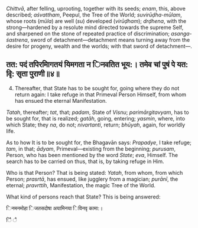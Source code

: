 *Chittvā*, after felling, uprooting, together with its seeds; *enam*, this, above described; *aśvattham*, Peepul, the Tree of the World; *suvirūḍha-mūlam*, whose roots (*mūla*) are well (*su*) developed (*virūḍham*); *drḍhena*, with the strong—hardened by a resolute mind directed towards the supreme Self, and sharpened on the stone of repeated practice of discrimination; *asanga-śastrena*, sword of detachment—detachment means turning away from the desire for progeny, wealth and the worlds; with that sword of detachment—.

## तत: पदं तपिरमािगतयं यिमगता न िनवतित भूय:। तमेव चां पुषं पे यत: वृि: सृता पुराणी॥४॥

4. Thereafter, that State has to be sought for, going where they do not return again: I take refuge in that Primeval Person Himself, from whom has ensued the eternal Manifestation.

*Tatah*, thereafter; *tat*, that; *padam*, State of *Visnu*; *parimārgitavyam*, has to be sought for, that is realized; *gatāh*, going, entering; *yasmin*, where, into which State; they *na*, do not; *nivartanti*, return; *bhūyah*, again, for worldly life.

As to how It is to be sought for, the Bhagavān says: *Prapadye*, I take refuge; *tam*, in that; *ādyam*, Primeval—existing from the beginning; *purusam*, Person, who has been mentioned by the word *State*; *eva*, Himself. The search has to be carried on thus, that is, by taking refuge in Him.

Who is that Person? That is being stated: *Yatah*, from whom, from which Person; *prasrtā*, has ensued, like jugglery from a magician; *purānī*, the eternal; *pravrttih*, Manifestation, the magic Tree of the World.

What kind of persons reach that State? This is being answered:

िनमनमोहा िजतसदोषा अयामिनया िविनवृ कामा:।

ैि ै